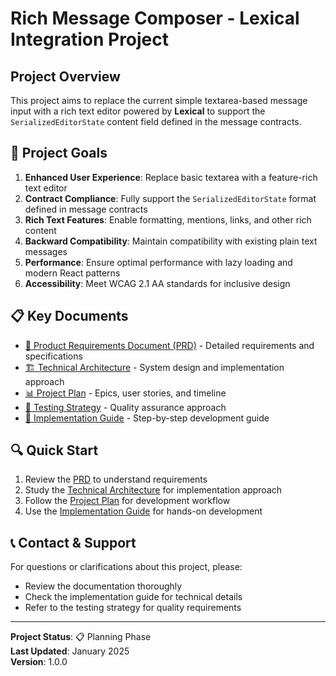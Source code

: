 # Rich Message Composer - Lexical Integration Project

## Project Overview

This project aims to replace the current simple textarea-based message input with a rich text editor powered by **Lexical** to support the `SerializedEditorState` content field defined in the message contracts.

## 🎯 Project Goals

1. **Enhanced User Experience**: Replace basic textarea with a feature-rich text editor
2. **Contract Compliance**: Fully support the `SerializedEditorState` format defined in message contracts  
3. **Rich Text Features**: Enable formatting, mentions, links, and other rich content
4. **Backward Compatibility**: Maintain compatibility with existing plain text messages
5. **Performance**: Ensure optimal performance with lazy loading and modern React patterns
6. **Accessibility**: Meet WCAG 2.1 AA standards for inclusive design

## 📋 Key Documents

- [📖 Product Requirements Document (PRD)](./PRD.md) - Detailed requirements and specifications
- [🏗️ Technical Architecture](./TECHNICAL_ARCHITECTURE.md) - System design and implementation approach  
- [📊 Project Plan](./PROJECT_PLAN.md) - Epics, user stories, and timeline
- [🧪 Testing Strategy](./TESTING_STRATEGY.md) - Quality assurance approach
- [🚀 Implementation Guide](./IMPLEMENTATION_GUIDE.md) - Step-by-step development guide

## 🔍 Quick Start

1. Review the [PRD](./PRD.md) to understand requirements
2. Study the [Technical Architecture](./TECHNICAL_ARCHITECTURE.md) for implementation approach
3. Follow the [Project Plan](./PROJECT_PLAN.md) for development workflow
4. Use the [Implementation Guide](./IMPLEMENTATION_GUIDE.md) for hands-on development

## 📞 Contact & Support

For questions or clarifications about this project, please:
- Review the documentation thoroughly
- Check the implementation guide for technical details
- Refer to the testing strategy for quality requirements

---

**Project Status**: 📋 Planning Phase  
**Last Updated**: January 2025  
**Version**: 1.0.0
